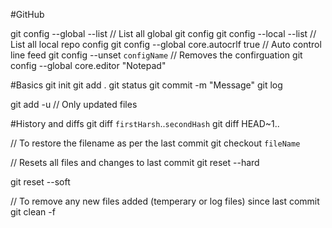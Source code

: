 #GitHub

git config --global --list                      // List all global git config
git config --local --list                       // List all local repo config
git config --global core.autocrlf true          // Auto control line feed
git config --unset `configName`                 // Removes the confirguation 
git config --global core.editor "Notepad"

#Basics
git init
git add . 
git status
git commit -m "Message"
git log

git add -u  // Only updated files

#History and diffs
git diff `firstHarsh`..`secondHash`
git diff HEAD~1..

// To restore the filename as per the last commit
git checkout `fileName`

// Resets all files and changes to last commit
git reset --hard

git reset --soft

// To remove any new files added (temperary or log files) since last commit
git clean -f 